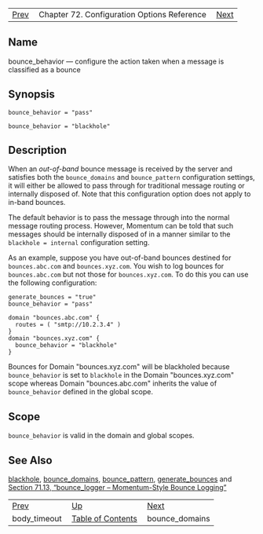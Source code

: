 |     |     |     |
| --- | --- | --- |
| [Prev](conf.ref.body_timeout)  | Chapter 72. Configuration Options Reference |  [Next](conf.ref.bounce_domains) |

<a name="conf.ref.bounce_behavior"></a>
## Name

bounce_behavior — configure the action taken when a message is classified as a bounce

## Synopsis

`bounce_behavior = "pass"`

`bounce_behavior = "blackhole"`

<a name="idp23709280"></a>
## Description

When an *out-of-band* bounce message is received by the server and satisfies both the `bounce_domains` and `bounce_pattern` configuration settings, it will either be allowed to pass through for traditional message routing or internally disposed of. Note that this configuration option does not apply to in-band bounces.

The default behavior is to pass the message through into the normal message routing process. However, Momentum can be told that such messages should be internally disposed of in a manner similar to the `blackhole = internal` configuration setting.

As an example, suppose you have out-of-band bounces destined for `bounces.abc.com` and `bounces.xyz.com`. You wish to log bounces for `bounces.abc.com` but not those for `bounces.xyz.com`. To do this you can use the following configuration:

```
generate_bounces = "true"
bounce_behavior = "pass"

domain "bounces.abc.com" {
  routes = ( "smtp://10.2.3.4" )
}
domain "bounces.xyz.com" {
  bounce_behavior = "blackhole"
}
```

Bounces for Domain "bounces.xyz.com" will be blackholed because `bounce_behavior` is set to `blackhole` in the Domain "bounces.xyz.com" scope whereas Domain "bounces.abc.com" inherits the value of `bounce_behavior` defined in the global scope.

<a name="idp23718768"></a>
## Scope

`bounce_behavior` is valid in the domain and global scopes.

<a name="idp23721040"></a>
## See Also

[blackhole](conf.ref.blackhole "blackhole"), [bounce_domains](conf.ref.bounce_domains "bounce_domains"), [bounce_pattern](conf.ref.bounce_pattern "bounce_pattern"), [generate_bounces](conf.ref.generate_bounces "generate_bounces") and [Section 71.13, “bounce_logger – Momentum-Style Bounce Logging”](modules.bounce_logger "71.13. bounce_logger – Momentum-Style Bounce Logging")

|     |     |     |
| --- | --- | --- |
| [Prev](conf.ref.body_timeout)  | [Up](config.options.ref) |  [Next](conf.ref.bounce_domains) |
| body_timeout  | [Table of Contents](index) |  bounce_domains |

